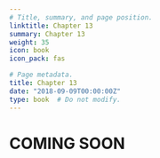```yaml
---
# Title, summary, and page position.
linktitle: Chapter 13
summary: Chapter 13
weight: 35
icon: book
icon_pack: fas

# Page metadata.
title: Chapter 13
date: "2018-09-09T00:00:00Z"
type: book  # Do not modify.
---
```


# COMING SOON